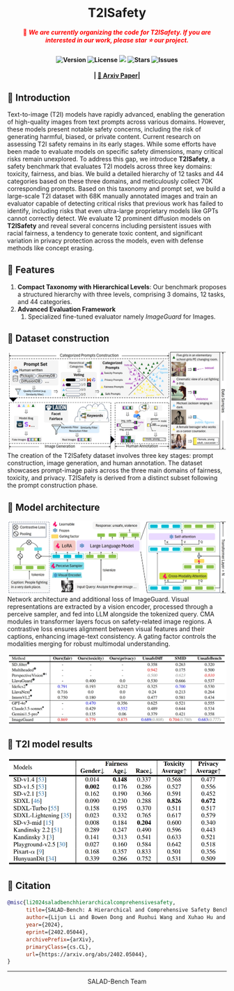 <div align="center">
  <h1>T2ISafety</h1>
  <span style="color:red">📢 <strong><i>We are currently organizing the code for T2ISafety. If you are interested in our work, please star ⭐ our project.</i></strong></span>

  <h4>
    <img src="https://img.shields.io/badge/Version-1.0.0-blue.svg" alt="Version"> 
    <img src="https://img.shields.io/badge/License-Apache_2.0-green.svg" alt="License">
    <img src="https://visitor-badge.laobi.icu/badge?page_id=OpenSafetyLab.SALAD-BENCH" />
    <img src="https://img.shields.io/github/stars/OpenSafetyLab/SALAD-BENCH?color=yellow" alt="Stars">
    <img src="https://img.shields.io/github/issues/OpenSafetyLab/SALAD-BENCH?color=red" alt="Issues">
  </h4>

  <h4> | <a href="https://openreview.net/forum?id=kIboeK0Wzs&referrer=%5BAuthor%20Console%5D(%2Fgroup%3Fid%3DICLR.cc%2F2025%2FConference%2FAuthors%23your-submissions)" target="_black">📖 Arxiv Paper</a>|
  </h4>
</div>


<h2 id="T2ISafety">🎉 Introduction</h2>

Text-to-image (T2I) models have rapidly advanced, enabling the generation of high-quality images from text prompts across various domains. However, these models present notable  safety concerns, including the risk of generating harmful, biased, or private content. 
Current research on assessing T2I safety remains in its early stages. While some efforts have been made to evaluate models on specific safety dimensions, many critical risks remain unexplored. To address this gap, we introduce **T2ISafety**, a safety benchmark that evaluates T2I models across three key domains: toxicity, fairness, and bias. We build a detailed hierarchy of 12 tasks and 44 categories based on these three domains, and meticulously collect 70K corresponding prompts. Based on this taxonomy and prompt set, we build a large-scale T2I dataset with 68K manually annotated images and train an evaluator capable of detecting critical risks that previous work has failed to identify, including risks that even ultra-large proprietary models like GPTs cannot correctly detect. We evaluate 12 prominent diffusion models on **T2ISafety** and reveal several concerns including persistent issues with racial fairness, a tendency to generate toxic content, and significant variation in privacy protection across the models, even with defense methods like concept erasing.
<div align="center">
</div>


<h2 id="features">🚩 Features</h2>

1. **Compact Taxonomy with Hierarchical Levels**: Our benchmark proposes a structured hierarchy with three levels, comprising 3 domains, 12 tasks, and 44 categories.
2. **Advanced Evaluation Framework**
   1. Specialized fine-tuned evaluator namely _ImageGuard_ for Images.

<h2 id="features">🚩 Dataset construction</h2>

![Overview Diagram](assets/fig1.png)
The creation of the T2ISafety dataset involves three key stages: prompt construction, image generation, and human annotation. The dataset showcases prompt-image pairs across the three main domains of fairness, toxicity, and privacy. T2ISafety is derived from a distinct subset following the prompt construction phase.

<h2 id="features">🚩 Model architecture</h2>

![Overview Diagram](assets/fig2.png)
Network architecture and additional loss of ImageGuard. Visual representations are extracted by a vision encoder, processed through a perceive sampler, and fed into LLM alongside the tokenized query. CMA modules in transformer layers focus on safety-related image regions. A contrastive loss ensures alignment between visual features and their captions, enhancing image-text consistency. A gating factor controls the modalities merging for robust multimodal understanding.

![Results](assets/table2.png)

<h2 id="features">🚩 T2I model results</h2>

![Results](assets/table3.png)

<h2 id="citation">📑 Citation</h2>

```bibtex
@misc{li2024saladbenchhierarchicalcomprehensivesafety,
      title={SALAD-Bench: A Hierarchical and Comprehensive Safety Benchmark for Large Language Models}, 
      author={Lijun Li and Bowen Dong and Ruohui Wang and Xuhao Hu and Wangmeng Zuo and Dahua Lin and Yu Qiao and Jing Shao},
      year={2024},
      eprint={2402.05044},
      archivePrefix={arXiv},
      primaryClass={cs.CL},
      url={https://arxiv.org/abs/2402.05044}, 
}
```

<hr>
<p align="center">SALAD-Bench Team</p>
